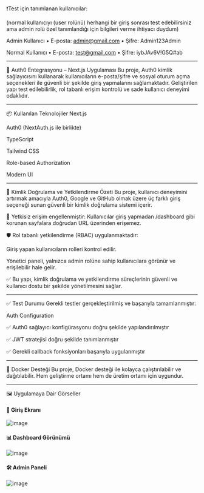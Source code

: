 ❗️Test için tanımlanan kullanıcılar:

(normal kullanıcıyı (user rolünü) herhangi bir giriş sonrası test edebilirsiniz ama admin rolü özel tanımlandığı için bilgileri verme ihtiyacı duydum)

Admin Kullanıcı
• E-posta: admin@gmail.com
• Şifre: Admin123Admin

Normal Kullanıcı
• E-posta: test@gmail.com
• Şifre: iybJAv6V!G5Q#ab

------

🔐 Auth0 Entegrasyonu – Next.js Uygulaması
Bu proje, Auth0 kimlik sağlayıcısını kullanarak kullanıcıların e-posta/şifre ve sosyal oturum açma seçenekleri ile güvenli bir şekilde giriş yapmalarını sağlamaktadır. Geliştirilen yapı test edilebilirlik, rol tabanlı erişim kontrolü ve sade kullanıcı deneyimi odaklıdır.

------

📦 Kullanılan Teknolojiler
Next.js

Auth0 (NextAuth.js ile birlikte)

TypeScript

Tailwind CSS

Role-based Authorization

Modern UI

------

🔐 Kimlik Doğrulama ve Yetkilendirme Özeti
Bu proje, kullanıcı deneyimini artırmak amacıyla Auth0, Google ve GitHub olmak üzere üç farklı giriş seçeneği sunan güvenli bir kimlik doğrulama sistemi içerir.

🚫 Yetkisiz erişim engellenmiştir: Kullanıcılar giriş yapmadan /dashboard gibi korunan sayfalara doğrudan URL üzerinden erişemez.

🛡️ Rol tabanlı yetkilendirme (RBAC) uygulanmaktadır:

Giriş yapan kullanıcıların rolleri kontrol edilir.

Yönetici paneli, yalnızca admin rolüne sahip kullanıcılara görünür ve erişilebilir hale gelir.

✅ Bu yapı, kimlik doğrulama ve yetkilendirme süreçlerinin güvenli ve kullanıcı dostu bir şekilde yönetilmesini sağlar.

------

✅ Test Durumu
Gerekli testler gerçekleştirilmiş ve başarıyla tamamlanmıştır:

Auth Configuration

✅ Auth0 sağlayıcı konfigürasyonu doğru şekilde yapılandırılmıştır

✅ JWT stratejisi doğru şekilde tanımlanmıştır

✅ Gerekli callback fonksiyonları başarıyla uygulanmıştır

------

🐳 Docker Desteği
Bu proje, Docker desteği ile kolayca çalıştırılabilir ve dağıtılabilir. Hem geliştirme ortamı hem de üretim ortamı için uygundur.

------

🖼️ Uygulamaya Dair Görseller


#### 🔑 Giriş Ekranı
![image](https://github.com/user-attachments/assets/18ee004a-32eb-4437-9f67-7ae1aff529e5)


#### 📊 Dashboard Görünümü
![image](https://github.com/user-attachments/assets/0ae3cab3-cde8-4901-a3c4-5267a4755717)

#### 🛠️ Admin Paneli
![image](https://github.com/user-attachments/assets/8ad291d7-2c44-47a8-8de7-de491ba1df47)



